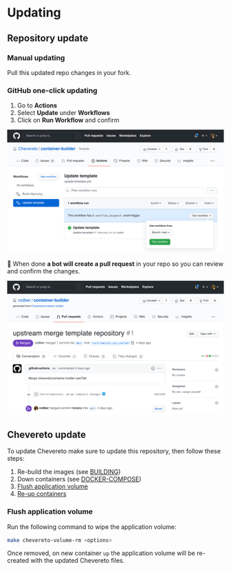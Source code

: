 # Updating

## Repository update

### Manual updating

Pull this updated repo changes in your fork.

### GitHub one-click updating

1. Go to **Actions**
2. Select **Update** under **Workflows**
3. Click on **Run Workflow** and confirm

![Update template](src/update.png)

🤖 When done **a bot will create a pull request** in your repo so you can review and confirm the changes.

![Update merge](src/update-merge.png)

## Chevereto update

To update Chevereto make sure to update this repository, then follow these steps:

1. Re-build the images (see [BUILDING](BUILDING.md))
2. Down containers (see [DOCKER-COMPOSE](DOCKER-COMPOSE.md#down))
3. [Flush application volume](#flush-application-volume)
4. [Re-up containers](DOCKER-COMPOSE.md#up-daemonized)

### Flush application volume

Run the following command to wipe the application volume:

```sh
make chevereto-volume-rm <options>
```

Once removed, on new container `up` the application volume will be re-created with the updated Chevereto files.
